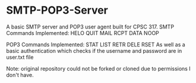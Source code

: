 # SMTP-POP3-Server
A basic SMTP server and POP3 user agent built for CPSC 317.
SMTP Commands Implemented:
HELO
QUIT
MAIL
RCPT
DATA
NOOP

POP3 Commands Implemented: 
STAT
LIST
RETR
DELE
RSET
As well as a basic authentication which checks if the username and password are in user.txt file

Note: original repository could not be forked or cloned due to permissions I don't have. 
